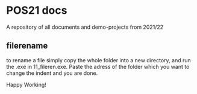 # POS21 docs

A repository of all documents and demo-projects from 2021/22

## filerename

to rename a file simply copy the whole folder into a new directory, and run the .exe in 11_fileren.exe. Paste the adress of the folder which you want to change the indent and you are done.

Happy Working!

